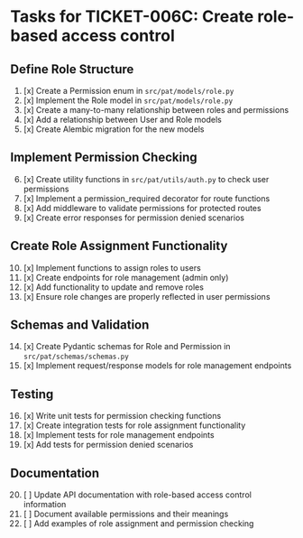 # Tasks for TICKET-006C: Create role-based access control

## Define Role Structure
1. [x] Create a Permission enum in `src/pat/models/role.py`
2. [x] Implement the Role model in `src/pat/models/role.py`
3. [x] Create a many-to-many relationship between roles and permissions
4. [x] Add a relationship between User and Role models
5. [x] Create Alembic migration for the new models

## Implement Permission Checking
6. [x] Create utility functions in `src/pat/utils/auth.py` to check user permissions
7. [x] Implement a permission_required decorator for route functions
8. [x] Add middleware to validate permissions for protected routes
9. [x] Create error responses for permission denied scenarios

## Create Role Assignment Functionality
10. [x] Implement functions to assign roles to users
11. [x] Create endpoints for role management (admin only)
12. [x] Add functionality to update and remove roles
13. [x] Ensure role changes are properly reflected in user permissions

## Schemas and Validation
14. [x] Create Pydantic schemas for Role and Permission in `src/pat/schemas/schemas.py`
15. [x] Implement request/response models for role management endpoints

## Testing
16. [x] Write unit tests for permission checking functions
17. [x] Create integration tests for role assignment functionality
18. [x] Implement tests for role management endpoints
19. [x] Add tests for permission denied scenarios

## Documentation
20. [ ] Update API documentation with role-based access control information
21. [ ] Document available permissions and their meanings
22. [ ] Add examples of role assignment and permission checking
